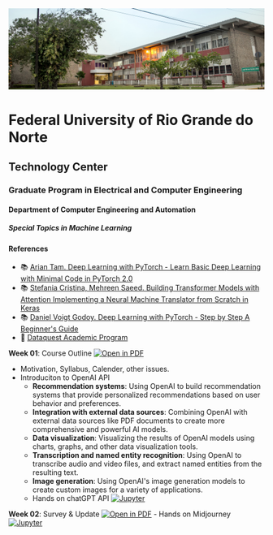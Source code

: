 
<center><img width="800" src="images/ct.jpeg"></center>

# Federal University of Rio Grande do Norte
## Technology Center
### Graduate Program in Electrical and Computer Engineering
#### Department of Computer Engineering and Automation 
##### Special Topics in Machine Learning

#### References

- :books: [Arian Tam. Deep Learning with PyTorch - Learn Basic Deep Learning with Minimal Code in PyTorch 2.0](https://machinelearningmastery.com/deep-learning-with-pytorch)
- :books: [Stefania Cristina, Mehreen Saeed. Building Transformer Models with Attention
Implementing a Neural Machine Translator from Scratch in Keras](https://machinelearningmastery.com/transformer-models-with-attention/)
- :books: [Daniel Voigt Godoy. Deep Learning with PyTorch - Step by Step A Beginner's Guide](https://leanpub.com/pytorch)
- :fist_right: [Dataquest Academic Program](https://www.dataquest.io/academic-program/)

**Week 01**: Course Outline [![Open in PDF](https://img.shields.io/badge/-PDF-EC1C24?style=flat-square&logo=adobeacrobatreader)](https://github.com/ivanovitchm/ppgeec_machinelearning_plus/blob/main/lessons/week_01/outline.pdf)
- Motivation, Syllabus, Calender, other issues.
- Introduciton to OpenAI API
    - **Recommendation systems**: Using OpenAI to build recommendation systems that provide personalized recommendations based on user behavior and preferences.
    - **Integration with external data sources**: Combining OpenAI with external data sources like PDF documents to create more comprehensive and powerful AI models.
    - **Data visualization**: Visualizing the results of OpenAI models using charts, graphs, and other data visualization tools.
    - **Transcription and named entity recognition**: Using OpenAI to transcribe audio and video files, and extract named entities from the resulting text.
    - **Image generation**: Using OpenAI's image generation models to create custom images for a variety of applications.
    - Hands on chatGPT API [![Jupyter](https://img.shields.io/badge/-Notebook-191A1B?style=flat-square&logo=jupyter)](https://github.com/ivanovitchm/ppgeec_machinelearning_plus/blob/main/lessons/week_01/chatGPT_API.ipynb)

**Week 02**: Survey & Update [![Open in PDF](https://img.shields.io/badge/-PDF-EC1C24?style=flat-square&logo=adobeacrobatreader)](https://github.com/ivanovitchm/ppgeec_machinelearning_plus/blob/main/lessons/week_02/week_02.pdf)
    - Hands on Midjourney [![Jupyter](https://img.shields.io/badge/-Notebook-191A1B?style=flat-square&logo=jupyter)](https://github.com/ivanovitchm/ppgeec_machinelearning_plus/blob/main/lessons/week_02/Midjourney.ipynb)
